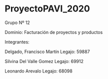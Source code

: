 # ProyectoPAVI_2020
Grupo Nº 12

Dominio: Facturación de proyectos y productos

Integrantes:

Delgado, Francisco Martín
Legajo: 59887

Silvina Del Valle Gomez
Legajo: 69912

Leonardo Arevalo
Legajo: 68098
